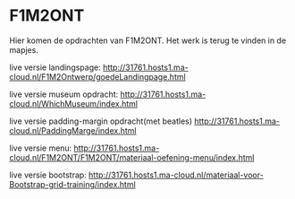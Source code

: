 # F1M2ONT
Hier komen de opdrachten van F1M2ONT. Het werk is terug te vinden in de mapjes.
 
 live versie landingspage: http://31761.hosts1.ma-cloud.nl/F1M2Ontwerp/goedeLandingpage.html
 
 live versie museum opdracht: http://31761.hosts1.ma-cloud.nl/WhichMuseum/index.html
 
 live versie padding-margin opdracht(met beatles) http://31761.hosts1.ma-cloud.nl/PaddingMarge/index.html

 live versie menu: http://31761.hosts1.ma-cloud.nl/F1M2ONT/F1M2ONT/materiaal-oefening-menu/index.html
 
 live versie bootstrap: http://31761.hosts1.ma-cloud.nl/materiaal-voor-Bootstrap-grid-training/index.html
